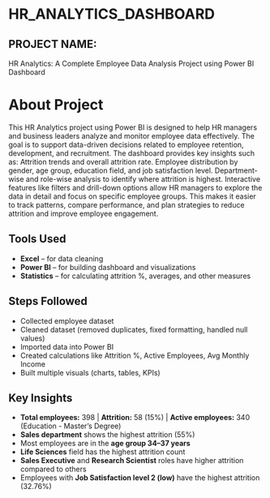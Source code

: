 # HR_ANALYTICS_DASHBOARD
## PROJECT NAME:
 HR Analytics: A Complete Employee Data Analysis Project using Power BI Dashboard
# About Project
This HR Analytics project using Power BI is designed to help HR managers and business leaders analyze and monitor employee data effectively. The goal is to support data-driven decisions related to employee retention, development, and recruitment.
            The dashboard provides key insights such as:
Attrition trends and overall attrition rate.
Employee distribution by gender, age group, education field, and job satisfaction level.
Department-wise and role-wise analysis to identify where attrition is highest.
Interactive features like filters and drill-down options allow HR managers to explore the data in detail and focus on specific employee groups. This makes it easier to track patterns, compare performance, and plan strategies to reduce attrition and improve employee engagement.

## Tools Used
- **Excel** – for data cleaning  
- **Power BI** – for building dashboard and visualizations  
- **Statistics** – for calculating attrition %, averages, and other measures  

## Steps Followed
- Collected employee dataset  
- Cleaned dataset (removed duplicates, fixed formatting, handled null values)  
- Imported data into Power BI  
- Created calculations like Attrition %, Active Employees, Avg Monthly Income  
- Built multiple visuals (charts, tables, KPIs)  

## Key Insights
- **Total employees:** 398 | **Attrition:** 58 (15%) | **Active employees:** 340 (Education - Master’s Degree)  
- **Sales department** shows the highest attrition (55%)  
- Most employees are in the **age group 34–37 years**  
- **Life Sciences** field has the highest attrition count  
- **Sales Executive** and **Research Scientist** roles have higher attrition compared to others  
- Employees with **Job Satisfaction level 2 (low)** have the highest attrition (32.76%)  

